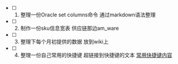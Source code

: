 - [ ] 1. 整理一份Oracle set columns命令  通过markdown语法整理

- [ ] 2. 制作一份sku信息宽表  供应链那边am_ware

- [ ] 3. 整理下每个月初提供的数据  放到wiki上

- [ ] 4. 整理一份自己常用的快捷键  超链接到快捷键的文本 [常用快捷键内容](../../001-VScode/快捷键/快捷键.md)

